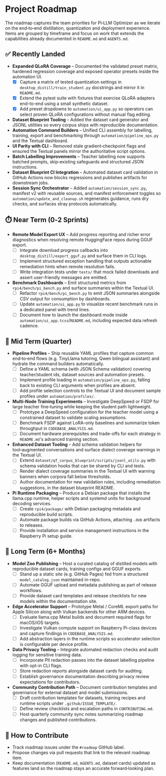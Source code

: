 # Project Roadmap

The roadmap captures the team priorities for Pi‑LLM Optimizer as we
iterate on the end‑to‑end distillation, quantization and deployment
experience. Items are grouped by timeframe and focus on work that
extends the capabilities already documented in `README.md` and
`AGENTS.md`.

## ✅ Recently Landed

- **Expanded QLoRA Coverage** – Documented the validated preset matrix,
  hardened regression coverage and exposed operator presets inside the
  automation UI.
  - [x] Capture a matrix of tested quantization settings in
        `desktop_distill/train_student.py` docstrings and mirror it in
        `README.md`.
  - [x] Extend the pytest suite with fixtures that exercise QLoRA
        adapters end-to-end using a small synthetic dataset.
  - [x] Add preset dropdowns to `automation/ui_app.py` so operators can
        select proven QLoRA configurations without manual flag editing.
- **Dataset Blueprint Tooling** – Added the dataset card generator and
  JSONL utilities so every corpus ships with reproducible documentation.
- **Automation Command Builders** – Unified CLI assembly for labelling,
  training, export and benchmarking through `automation/pipeline_ops.py`
  and the Textual dashboard.
- **UI Parity with CLI** – Removed stale gradient‑checkpoint flags and
  ensured the Textual panels mirror the authoritative script options.
- **Batch Labelling Improvements** – Teacher labelling now supports
  batched prompts, skip‑existing safeguards and structured JSON
  instructions.
- **Dataset Blueprint CI Integration** – Automated dataset card
  validation in GitHub Actions now blocks regressions and publishes
  artifacts for downstream jobs.
- **Session Sync Orchestrator** – Added `automation/session_sync.py`,
  manifest v2 with reusable sources, and manifest enforcement toggles
  so `automation/update_and_cleanup.sh` regenerates guidance, runs dry
  checks, and surfaces stray protocols automatically.

## ⏱️ Near Term (0‑2 Sprints)

- **Remote Model Export UX** – Add progress reporting and richer error
  diagnostics when resolving remote HuggingFace repos during GGUF
  export.
  - [ ] Integrate download progress callbacks into
        `desktop_distill/export_gguf.py` and surface them in CLI logs.
  - [ ] Implement structured exception handling that outputs actionable
        remediation hints when remote resolution fails.
  - [ ] Write integration tests under `tests/` that mock failed
        downloads and assert user-friendly messages are emitted.
- **Benchmark Dashboards** – Emit structured metrics from
  `rpi4/bench/pi_bench.py` and surface summaries within the Textual UI.
  - [ ] Refactor `rpi4/bench/pi_bench.py` to emit JSON summaries alongside
        CSV output for consumption by dashboards.
  - [ ] Update `automation/ui_app.py` to visualize recent benchmark runs
        in a dedicated panel with trend lines.
  - [ ] Document how to launch the dashboard mode inside
        `automation/ui_app.tcss`/`README.md`, including expected data
        refresh cadence.

## 🔭 Mid Term (Quarter)

- **Pipeline Profiles** – Ship reusable YAML profiles that capture common
  end‑to‑end flows (e.g. TinyLlama tutoring, Qwen bilingual assistant)
  and hydrate the command builders automatically.
  - [ ] Define a YAML schema (with JSON Schema validation) covering
        teacher/student ids, dataset sources and automation presets.
  - [ ] Implement profile loading in `automation/pipeline_ops.py`,
        falling back to existing CLI arguments when profiles are absent.
  - [ ] Add profile selection controls to the Textual UI and document
        sample profiles under `automation/profiles/`.
- **Multi‑Node Training Experiments** – Investigate DeepSpeed or FSDP for
  large teacher fine‑tuning while keeping the student path lightweight.
  - [ ] Prototype a DeepSpeed configuration for the teacher model using
        a constrained dataset to validate scaling assumptions.
  - [ ] Benchmark FSDP against LoRA-only baselines and summarize token
        throughput in `CODEBASE_ANALYSIS.md`.
  - [ ] Document hardware prerequisites and trade-offs for each strategy
        in `README.md`'s advanced training section.
- **Enhanced Dataset Tooling** – Add schema validation helpers for
  tool‑augmented conversations and surface dialect coverage warnings in
  the Textual UI.
  - [ ] Extend `dataset/qf_corpus_blueprint/scripts/jsonl_utils.py` with
        schema validation hooks that can be shared by CLI and tests.
  - [ ] Render dialect coverage summaries in the Textual UI with warning
        banners when corpora fall below thresholds.
  - [ ] Author documentation for new validation rules, including
        remediation suggestions, in the dataset blueprint README.
- **Pi Runtime Packaging** – Produce a Debian package that installs the
  llama.cpp runtime, helper scripts and systemd units for background
  decoding services.
  - [ ] Create `rpi4/package/` with Debian packaging metadata and
        reproducible build scripts.
  - [ ] Automate package builds via GitHub Actions, attaching `.deb`
        artifacts to releases.
  - [ ] Provide installation and service management instructions in the
        Raspberry Pi setup guide.

## 🧭 Long Term (6+ Months)

- **Model Zoo Publishing** – Host a curated catalog of distilled models
  with reproducible dataset cards, training configs and GGUF exports.
  - [ ] Stand up a static site (e.g. GitHub Pages) fed from a structured
        `model_catalog.json` maintained in-repo.
  - [ ] Automate GGUF upload and metadata publishing as part of release
        workflows.
  - [ ] Provide dataset card templates and release checklists for new
        models within the documentation site.
- **Edge Accelerator Support** – Prototype Metal / CoreML export paths
  for Apple Silicon along with Vulkan backends for other ARM devices.
  - [ ] Evaluate llama.cpp Metal builds and document required flags for
        macOS/iOS targets.
  - [ ] Investigate Vulkan compute support on Raspberry Pi-class devices
        and capture findings in `CODEBASE_ANALYSIS.md`.
  - [ ] Add abstraction layers in the runtime scripts so accelerator
        selection is configurable per device profile.
- **Data Privacy Tooling** – Integrate automated redaction checks and
  audit logging for sensitive training data.
  - [ ] Incorporate PII redaction passes into the dataset labelling
        pipeline with opt-in CLI flags.
  - [ ] Store redaction reports alongside dataset cards for auditing.
  - [ ] Establish governance documentation describing privacy review
        expectations for contributors.
- **Community Contribution Path** – Document contribution templates and
  governance for external dataset and model submissions.
  - [ ] Draft contribution templates for datasets, training recipes and
        runtime scripts under `.github/ISSUE_TEMPLATE/`.
  - [ ] Define review checklists and escalation paths in `CONTRIBUTING.md`.
  - [ ] Host quarterly community sync notes summarizing roadmap changes
        and published contributions.

## 📌 How to Contribute

- Track roadmap issues under the `#roadmap` GitHub label.
- Propose changes via pull requests that link to the relevant roadmap
  item.
- Keep documentation (`README.md`, `AGENTS.md`, dataset cards) updated as
  features land so the roadmap stays an accurate forward‑looking plan.
